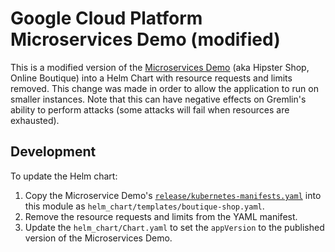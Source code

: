 # Google Cloud Platform Microservices Demo (modified)

This is a modified version of the [Microservices Demo](https://github.com/GoogleCloudPlatform/microservices-demo) (aka Hipster Shop, Online Boutique) into a Helm Chart with resource requests and limits removed. This change was made in order to allow the application to run on smaller instances. Note that this can have negative effects on Gremlin's ability to perform attacks (some attacks will fail when resources are exhausted).

## Development

To update the Helm chart:

1. Copy the Microservice Demo's [`release/kubernetes-manifests.yaml`](https://github.com/GoogleCloudPlatform/microservices-demo/blob/master/release/kubernetes-manifests.yaml) into this module as `helm_chart/templates/boutique-shop.yaml`.
1. Remove the resource requests and limits from the YAML manifest.
1. Update the `helm_chart/Chart.yaml` to set the `appVersion` to the published version of the Microservices Demo.
